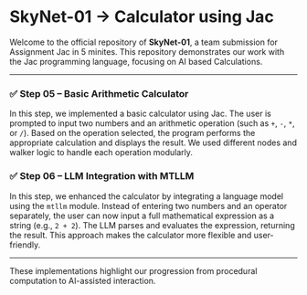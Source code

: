 # SkyNet-01 -> Calculator using Jac

Welcome to the official repository of **SkyNet-01**, a team submission for Assignment Jac in 5 minites. This repository demonstrates our work with the Jac programming language, focusing on AI based Calculations.

---

### ✅ Step 05 – Basic Arithmetic Calculator

In this step, we implemented a basic calculator using Jac. The user is prompted to input two numbers and an arithmetic operation (such as `+`, `-`, `*`, or `/`). Based on the operation selected, the program performs the appropriate calculation and displays the result. We used different nodes and walker logic to handle each operation modularly.

### ✅ Step 06 – LLM Integration with MTLLM

In this step, we enhanced the calculator by integrating a language model using the `mtllm` module. Instead of entering two numbers and an operator separately, the user can now input a full mathematical expression as a string (e.g., `2 + 2`). The LLM parses and evaluates the expression, returning the result. This approach makes the calculator more flexible and user-friendly.

---

These implementations highlight our progression from procedural computation to AI-assisted interaction.
